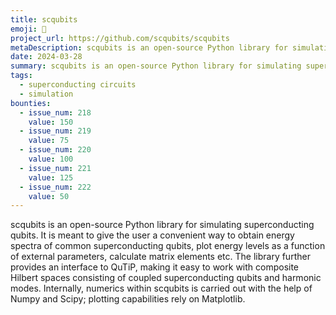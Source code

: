 ```yaml
---
title: scqubits
emoji: 📡
project_url: https://github.com/scqubits/scqubits
metaDescription: scqubits is an open-source Python library for simulating superconducting qubits
date: 2024-03-28
summary: scqubits is an open-source Python library for simulating superconducting qubits
tags:
  - superconducting circuits
  - simulation
bounties:
  - issue_num: 218
    value: 150
  - issue_num: 219
    value: 75
  - issue_num: 220
    value: 100
  - issue_num: 221
    value: 125
  - issue_num: 222
    value: 50
---
```


scqubits is an open-source Python library for simulating superconducting qubits. It is meant to give the user a convenient way to obtain energy spectra of common superconducting qubits, plot energy levels as a function of external parameters, calculate matrix elements etc. The library further provides an interface to QuTiP, making it easy to work with composite Hilbert spaces consisting of coupled superconducting qubits and harmonic modes. Internally, numerics within scqubits is carried out with the help of Numpy and Scipy; plotting capabilities rely on Matplotlib.
